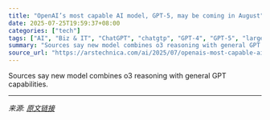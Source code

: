 ```yaml
---
title: "OpenAI’s most capable AI model, GPT-5, may be coming in August"
date: 2025-07-25T19:59:37+08:00
categories: ["tech"]
tags: ["AI", "Biz & IT", "ChatGPT", "chatgtp", "GPT-4", "GPT-5", "large language models", "machine learning", "sam altman", "simulated reasoning", "SR models"]
summary: "Sources say new model combines o3 reasoning with general GPT capabilities."
source_url: "https://arstechnica.com/ai/2025/07/openais-most-capable-ai-model-gpt-5-may-be-coming-in-august/"
---
```


Sources say new model combines o3 reasoning with general GPT capabilities.

---

*来源: [原文链接](https://arstechnica.com/ai/2025/07/openais-most-capable-ai-model-gpt-5-may-be-coming-in-august/)*
